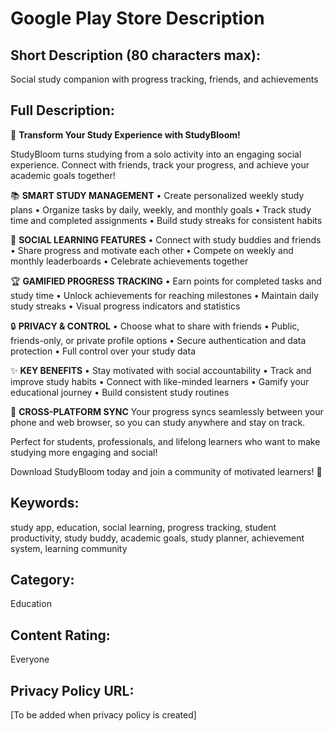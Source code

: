 # Google Play Store Description

## Short Description (80 characters max):
Social study companion with progress tracking, friends, and achievements

## Full Description:

🌟 **Transform Your Study Experience with StudyBloom!**

StudyBloom turns studying from a solo activity into an engaging social experience. Connect with friends, track your progress, and achieve your academic goals together!

📚 **SMART STUDY MANAGEMENT**
• Create personalized weekly study plans
• Organize tasks by daily, weekly, and monthly goals
• Track study time and completed assignments
• Build study streaks for consistent habits

👥 **SOCIAL LEARNING FEATURES**
• Connect with study buddies and friends
• Share progress and motivate each other
• Compete on weekly and monthly leaderboards
• Celebrate achievements together

🏆 **GAMIFIED PROGRESS TRACKING**
• Earn points for completed tasks and study time
• Unlock achievements for reaching milestones
• Maintain daily study streaks
• Visual progress indicators and statistics

🔒 **PRIVACY & CONTROL**
• Choose what to share with friends
• Public, friends-only, or private profile options
• Secure authentication and data protection
• Full control over your study data

✨ **KEY BENEFITS**
• Stay motivated with social accountability
• Track and improve study habits
• Connect with like-minded learners
• Gamify your educational journey
• Build consistent study routines

📱 **CROSS-PLATFORM SYNC**
Your progress syncs seamlessly between your phone and web browser, so you can study anywhere and stay on track.

Perfect for students, professionals, and lifelong learners who want to make studying more engaging and social!

Download StudyBloom today and join a community of motivated learners! 🚀

## Keywords:
study app, education, social learning, progress tracking, student productivity, study buddy, academic goals, study planner, achievement system, learning community

## Category:
Education

## Content Rating:
Everyone

## Privacy Policy URL:
[To be added when privacy policy is created]